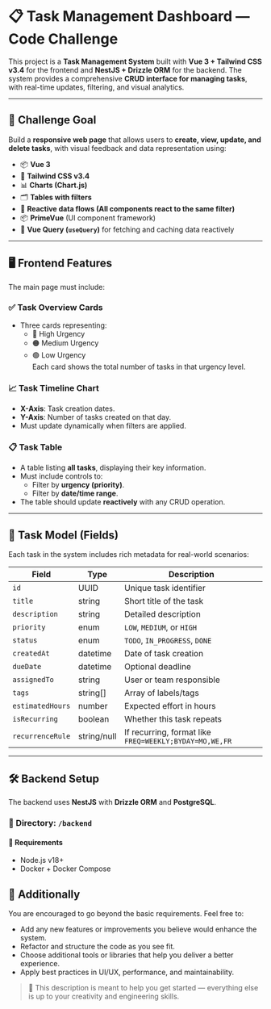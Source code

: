 # 📋 Task Management Dashboard — Code Challenge

This project is a **Task Management System** built with **Vue 3 + Tailwind CSS v3.4** for the frontend and **NestJS + Drizzle ORM** for the backend. The system provides a comprehensive **CRUD interface for managing tasks**, with real-time updates, filtering, and visual analytics.

---

## 🚀 Challenge Goal

Build a **responsive web page** that allows users to **create, view, update, and delete tasks**, with visual feedback and data representation using:

- 📦 **Vue 3**
- 🎨 **Tailwind CSS v3.4**
- 📊 **Charts (Chart.js)**
- 🗂️ **Tables with filters**
- 🧠 **Reactive data flows (All components react to the same filter)**
- 📦 **PrimeVue** (UI component framework)
- 🔁 **Vue Query (`useQuery`)** for fetching and caching data reactively

---

## 🖥️ Frontend Features

The main page must include:

### ✅ Task Overview Cards

- Three cards representing:
  - 🔴 High Urgency
  - 🟠 Medium Urgency
  - 🟢 Low Urgency  
    Each card shows the total number of tasks in that urgency level.

### 📈 Task Timeline Chart

- **X-Axis**: Task creation dates.
- **Y-Axis**: Number of tasks created on that day.
- Must update dynamically when filters are applied.

### 📋 Task Table

- A table listing **all tasks**, displaying their key information.
- Must include controls to:
  - Filter by **urgency (priority)**.
  - Filter by **date/time range**.
- The table should update **reactively** with any CRUD operation.

---

## 🧩 Task Model (Fields)

Each task in the system includes rich metadata for real-world scenarios:

| Field            | Type        | Description                                            |
| ---------------- | ----------- | ------------------------------------------------------ |
| `id`             | UUID        | Unique task identifier                                 |
| `title`          | string      | Short title of the task                                |
| `description`    | string      | Detailed description                                   |
| `priority`       | enum        | `LOW`, `MEDIUM`, or `HIGH`                             |
| `status`         | enum        | `TODO`, `IN_PROGRESS`, `DONE`                          |
| `createdAt`      | datetime    | Date of task creation                                  |
| `dueDate`        | datetime    | Optional deadline                                      |
| `assignedTo`     | string      | User or team responsible                               |
| `tags`           | string[]    | Array of labels/tags                                   |
| `estimatedHours` | number      | Expected effort in hours                               |
| `isRecurring`    | boolean     | Whether this task repeats                              |
| `recurrenceRule` | string/null | If recurring, format like `FREQ=WEEKLY;BYDAY=MO,WE,FR` |

---

## 🛠️ Backend Setup

The backend uses **NestJS** with **Drizzle ORM** and **PostgreSQL**.

### 📂 Directory: `/backend`

#### 🧱 Requirements

- Node.js v18+
- Docker + Docker Compose

## 🧩 Additionally

You are encouraged to go beyond the basic requirements. Feel free to:

- Add any new features or improvements you believe would enhance the system.
- Refactor and structure the code as you see fit.
- Choose additional tools or libraries that help you deliver a better experience.
- Apply best practices in UI/UX, performance, and maintainability.

> 🎯 This description is meant to help you get started — everything else is up to your creativity and engineering skills.
